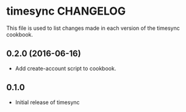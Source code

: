 timesync CHANGELOG
==================
This file is used to list changes made in each version of the
timesync cookbook.

0.2.0 (2016-06-16)
------------------
- Add create-account script to cookbook.

0.1.0
-----
- Initial release of timesync

